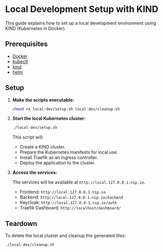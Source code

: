 # Local Development Setup with KIND

This guide explains how to set up a local development environment using KIND (Kubernetes in Docker).

## Prerequisites

*   [Docker](https://docs.docker.com/get-docker/)
*   [kubectl](https://kubernetes.io/docs/tasks/tools/install-kubectl/)
*   [kind](https://kind.sigs.k8s.io/docs/user/quick-start/#installation)
*   [helm](httpss://helm.sh/docs/intro/install/)

## Setup

1.  **Make the scripts executable:**

    ```bash
    chmod +x local-dev/setup.sh local-dev/cleanup.sh
    ```

2.  **Start the local Kubernetes cluster:**

    ```bash
    ./local-dev/setup.sh
    ```

    This script will:
    *   Create a KIND cluster.
    *   Prepare the Kubernetes manifests for local use.
    *   Install Traefik as an ingress controller.
    *   Deploy the application to the cluster.

3.  **Access the services:**

    The services will be available at `http://local.127.0.0.1.nip.io`.

    *   Frontend: `http://local.127.0.0.1.nip.io`
    *   Backend: `http://local.127.0.0.1.nip.io/backend`
    *   Keycloak: `http://local.127.0.0.1.nip.io/auth`
    *   Traefik Dashboard: `http://localhost/dashboard/`


## Teardown

To delete the local cluster and cleanup the generated files:

```bash
./local-dev/cleanup.sh
```
